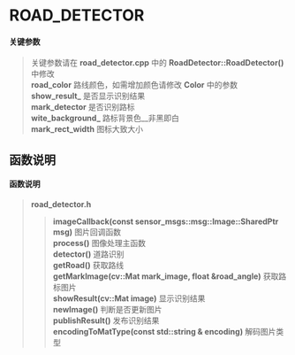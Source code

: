 # ROAD_DETECTOR

#### 关键参数
> 关键参数请在 **road_detector.cpp** 中的 **RoadDetector::RoadDetector()** 中修改  
> **road_color** 路线颜色，如需增加颜色请修改 **Color** 中的参数  
> **show_result_** 是否显示识别结果  
> **mark_detector** 是否识别路标  
> **wite_background_** 路标背景色__非黑即白  
> **mark_rect_width** 图标大致大小  

## 函数说明
#### 函数说明
> **road_detector.h** 
>> **imageCallback(const sensor_msgs::msg::Image::SharedPtr msg)** 图片回调函数  
>> **process()** 图像处理主函数  
>> **detector()** 道路识别  
>> **getRoad()** 获取路线  
>> **getMarkImage(cv::Mat mark_image, float &road_angle)** 获取路标图片  
>> **showResult(cv::Mat image)** 显示识别结果  
>> **newImage()** 判断是否更新图片  
>> **publishResult()** 发布识别结果  
>> **encodingToMatType(const std::string & encoding)** 解码图片类型  